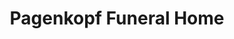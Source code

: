---
title: "Pagenkopf Funeral Home"
url: /oconomowoc/pagenkopf-funeral-home/
shop: funeral directors
---